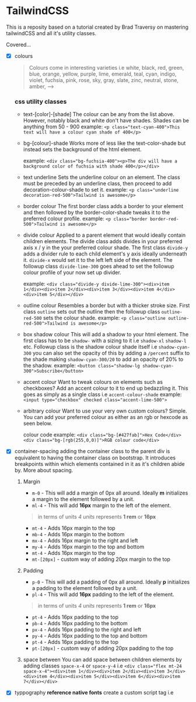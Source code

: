 # TailwindCSS

This is a reposity based on a tutorial created by Brad Traversy on mastering tailwindCSS and all it's utility classes.

Covered...
- [x] colours
    > Colours come in interesting varieties i.e white, black, red, green, blue, orange, yellow, purple, lime, emerald, teal, cyan, indigo, violet, fuchsia, pink, rose, sky, gray, slate, zinc, neutral, stone, amber,  -->

    ### css utility classes
    - text-[color]-[shade]
        The colour can be any from the list above. However, notably black and white don't have shades. Shades can be anything from 50 - 900
        example:
        `<p class="text-cyan-400">This text will have a colour cyan shade of 400</p>`

        
    - bg-[colour]-shade
        Works more of less like the text-color-shade but instead sets the background of the html element.

        example:
        `<div class="bg-fuchsia-400"><p>The div will have a background color of fuchsia with shade 400</p></div>`
    
    - text underline
        Sets the underline colour on an element.
        The class must be preceded by an underline class, then proceed to add decoration-colour-shade to set it.
        example:
        `<p class="underline decoration-red-500">Tailwind is awesome</p>`
    
    - border colour
        The first border class adds a border to your element and then followed by the border-color-shade tweaks it to the preferred colour profile.
        example:
        `<p class="border border-red-500">Tailwind is awesome</p>`

    - divide colour
        Applied to a parent element that would ideally contain children elements. The divide class adds divides in your preferred axis x / y in the your preferred colour shade.
        The first class `divide-y` adds a divider rule to each child element's y axis ideally underneath it.
        `divide-x` would set it to the left left side of the element.
        The followup class `divide-lime-300` goes ahead to set the followup colour profile of your now set up divider.

        example:
        `<div class="divide-y divide-lime-300"><div>item 1</div><div>item 2</div><div>item 3</div><div>item 4</div><div>item 5</div></div>`

    - outline colour
        Resembles a border but with a thicker stroke size. 
        First class `outline` sets out the outline then the followup class `outline-red-500` sets the colour shade.
        example:
        `<p class="outline outline-red-500">Tailwind is awesome</p>`
    - box shadow colour
        This will add a shadow to your html element. The first class has to be `shadow-` with a sizing to it i.e `shadow-xl` `shadow-l` etc.
        Followup class is the shadow colour shade itself i.e `shadow-cyan-300` you can also set the opacity of this by adding a `/percent` suffix to the shade making `shadow-cyan-300/20` to add an opacity of 20% to the shadow.
        example:
        `<button class="shadow-lg shadow-cyan-300">Subscribe</button>`
    - accent colour
        Want to tweak colours on elements such as checkboxes? Add an accent colour to it to end up bedazzling it.
        This goes as simply as a single class i.e `accent-colour-shade`
        example:
        `<input type="checkbox" checked class="accent-lime-500">`

    - arbitrary colour
        Want to use your very own custom colours?
        Simple.
        You can add your preferred colour as either as an rgb or hexcode as seen below.

        colour code example:
        `<div class="bg-[#427fab]">Hex Code</div> <div class="bg-[rgb(255,0,0)]">RGB colour code</div>`
- [x] container-spacing
    adding the container class to the parent div is equivalent to having the container class on bootstrap. It introduces breakpoints within which elements contained in it as it's children abide by.
    More about spacing.
    1. Margin
        - `m-0` - This will add a margin of 0px all around.
            Ideally **m** initializes a margin to the element followed by a unit.
        - `ml-4` - This will add **16px** margin to the left of the element.
        
        > in terms of units *4 units* represents **1 rem** or **16px**

        - `mt-4` - Adds 16px margin to the top
        - `mb-4` - Adds 16px margin to the bottom
        - `mx-4` - Adds 16px margin to the right and left
        - `my-4` - Adds 16px margin to the top and bottom
        - `mt-4` - Adds 16px margin to the top
        - `mt-[20px]` - custom way of adding 20px margin to the top

    2. Padding
        - `p-0` - This will add a padding of 0px all around.
            Ideally **p** initializes a padding to the element followed by a unit.
        - `pl-4` - This will add **16px** padding to the left of the element.
        
        > in terms of units *4 units* represents **1 rem** or **16px**

        - `pt-4` - Adds 16px padding to the top
        - `pb-4` - Adds 16px padding to the bottom
        - `px-4` - Adds 16px padding to the right and left
        - `py-4` - Adds 16px padding to the top and bottom
        - `pt-4` - Adds 16px padding to the top
        - `pt-[20px]` - custom way of adding 20px padding to the top

    3. space between
        You can add space between children elements by adding classes `space-x-4` or `space-y-4`
        i.e 
        `<div class="flex mt-24 space-x-4"><div>item 1</div><div>item 2</div><div>item 3</div><div>item 4</div><div>item 5</div><div>item 6</div><div>item 7</div></div>`

- [x] typpography
    **reference native fonts**
    create a custom script tag i.e
    > <script>
        tailwind.config = {
            theme: {
            fontFamily: {
            'sans': ['ui-sans-serif', 'system-ui'],
            'serif': ['serif', 'Georgia'],
            'mono': ['ui-monospace', 'SFMono-Regular'],
            }
        }
        }
        </script>

    now referencing the fonts can easily be done as so
    `<p class="font-sans">Tailwind is awesome</p>`
    `<p class="font-serif">Tailwind is awesome</p>`
    `<p class="font-mono">Tailwind is awesome</p>`

    **reference external fonts**
    import the custom font via it's cdn link i.e google font links in the header i.e Tapestry font
    then simply add it to the tailwind font family object

    > 'tapestry': ['tapestry', 'Georgia']

    usage falls back to:

    `<p class="font-tapestry">Tailwind is awesome</p>`

    **font sizing**
    fonts come in various sizes from:
    > text-xs, text-sm, text-base,text-lg, text-xl

    `<div class="text-9xl">Tailwind is awesome</div>` 

    **font weight**
    font weights can be:
    light, normal, medium, semibold or bold
    example:
    `<div class="font-bold">Tailwind is awesome</div>`

    **letter spacing**
    options are: *tracking-tight*, *tracking-normal* or *tracking-wide*
    example:-
    `<div class="tracking-tight">Tailwind is awesome</div>`

    **text alignment**
    options: *text-left*, *text-center*, *text-right*
    example:-
    `<div class="text-left">Tailwind is awesome</div>`

    **text decoration**
    like the outline, we can add a text decoration as seen below.
    `<div class="underline decoration-4 decoration-dashed decoration-blue-400">Tailwind is awesome</div>`

    Decorations come in various varities i.e
        - dotted
        - dashed
        - wavy
        - double
    
    An offset can be applied to the underline as a class as seen below
    `<div class="underline decoration-4 decoration-blue-400 underline-offset-8">Tailwind is awesome</div>`

    **text-transform**
    Under text transform we have 4 classes:
    *normal-case*, *uppercase*, *lowercase*, *capitalize*
    example as:-
    `<div class="normal-case">Tailwind is awesome</div>`
